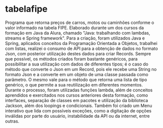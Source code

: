 # tabelafipe
Programa que retorna preços de carros, motos ou caminhões conforme o valor informado na tabela FIPE. Elaborado durante um dos cursos da formação em Java da Alura, chamado "Java: trabalhando com lambdas, streams e Spring framework".
Para a criação, foram utilizados Java e Spring, aplicados conceitos da Programação Orientada a Objetos, trabalhei com listas, realizei o consumo de API para a obtenção de dados no formato Json, com posterior utilização destes dados para criar Records. Sempre que possível, os métodos criados foram bastante genéricos, para possibilitar a sua utilização com dados de diferentes tipos; é o caso do método que converte o Json em um Record, pois ele recebe uma String no formato Json e a converte em um objeto de uma classe passada como parâmetro. O mesmo vale para o método que retorna uma lista de tipo genérico, o que permite a sua reutilização em diferentes momentos.
Durante o processo, foram utilizadas funções lambda, além de conceitos aprendidos e exercitados nos cursos anteriores desta formação, como interfaces, separação de classes em pacotes e utilização da biblioteca Jackson, além dos loopings e condicionais.
Também foi criado um Menu interativo que lida com possíveis exceções, como a digitação de opções inválidas por parte do usuário, instabilidade da API ou da internet, entre outras. 
